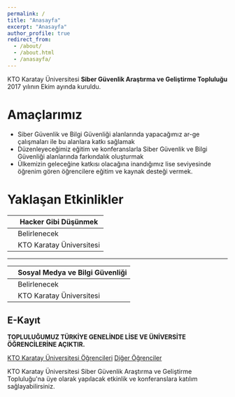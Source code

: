```yaml
---
permalink: /
title: "Anasayfa"
excerpt: "Anasayfa"
author_profile: true
redirect_from: 
  - /about/
  - /about.html
  - /anasayfa/
---
```


KTO Karatay Üniversitesi **Siber Güvenlik Araştırma ve Geliştirme Topluluğu** 2017 yılının Ekim ayında kuruldu. 

Amaçlarımız
======
- Siber Güvenlik ve Bilgi Güvenliği alanlarında yapacağımız ar-ge çalışmaları ile bu alanlara katkı sağlamak
- Düzenleyeceğimiz eğitim ve konferanslarla Siber Güvenlik ve Bilgi Güvenliği alanlarında farkındalık oluşturmak
- Ülkemizin geleceğine katkısı olacağına inandığımız lise seviyesinde öğrenim gören öğrencilere eğitim ve kaynak desteği vermek. 

Yaklaşan Etkinlikler
======


| <i class="fa fa-diamond" aria-hidden="true"></i> | Hacker Gibi Düşünmek  |
| ------------ | ------------ |
| <i class="fa fa-calendar" aria-hidden="true"></i> | Belirlenecek  |
| <i class="fa fa-map-marker" aria-hidden="true"></i> | KTO Karatay Üniversitesi  |


-----------


| <i class="fa fa-diamond" aria-hidden="true"></i> | Sosyal Medya ve Bilgi Güvenliği  |
| ------------ | ------------ |
| <i class="fa fa-calendar" aria-hidden="true"></i> | Belirlenecek  |
| <i class="fa fa-map-marker" aria-hidden="true"></i> | KTO Karatay Üniversitesi  |


E-Kayıt
------


**TOPLULUĞUMUZ TÜRKİYE GENELİNDE LİSE VE ÜNİVERSİTE ÖĞRENCİLERİNE AÇIKTIR.**

<a href="#" class="btn">KTO Karatay Üniversitesi Öğrencileri</a> <a href="#" class="btn">Diğer Öğrenciler</a>

KTO Karatay Üniversitesi Siber Güvenlik Araştırma ve Geliştirme Topluluğu'na üye olarak yapılacak etkinlik ve konferanslara katılım sağlayabilirsiniz.


